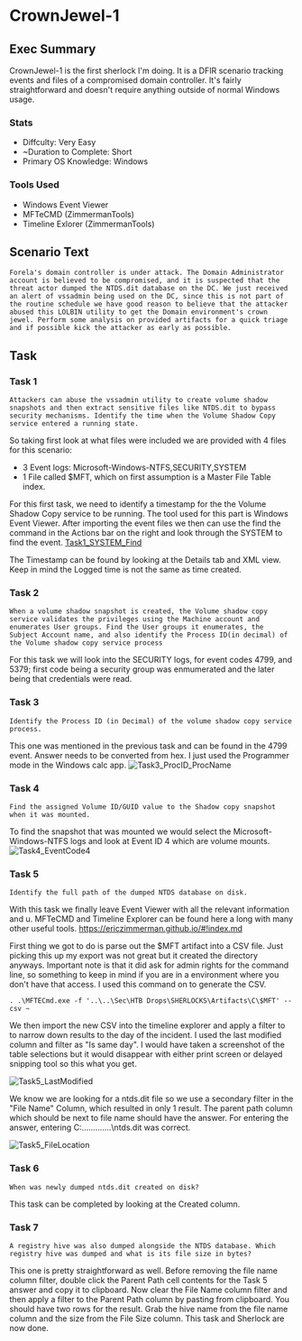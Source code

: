 # CrownJewel-1
## Exec Summary
CrownJewel-1 is the first sherlock I'm doing. It is a DFIR scenario tracking events and files of a compromised domain controller. It's fairly straightforward and doesn't require anything outside of normal Windows usage.
### Stats
* Diffculty: Very Easy
* ~Duration to Complete: Short
* Primary OS Knowledge: Windows
### Tools Used
* Windows Event Viewer
* MFTeCMD (ZimmermanTools)
* Timeline Exlorer (ZimmermanTools)

## Scenario Text
```Forela's domain controller is under attack. The Domain Administrator account is believed to be compromised, and it is suspected that the threat actor dumped the NTDS.dit database on the DC. We just received an alert of vssadmin being used on the DC, since this is not part of the routine schedule we have good reason to believe that the attacker abused this LOLBIN utility to get the Domain environment's crown jewel. Perform some analysis on provided artifacts for a quick triage and if possible kick the attacker as early as possible.```

## Task
### Task 1
```Attackers can abuse the vssadmin utility to create volume shadow snapshots and then extract sensitive files like NTDS.dit to bypass security mechanisms. Identify the time when the Volume Shadow Copy service entered a running state.```

So taking first look at what files were included we are provided with 4 files for this scenario:
* 3 Event logs: Microsoft-Windows-NTFS,SECURITY,SYSTEM
* 1 File called $MFT, which on first assumption is a Master File Table index.

For this first task, we need to identify a timestamp for the the Volume Shadow Copy service to be running. The tool used for this part is Windows Event Viewer.
After importing the event files we then can use the find the command in the Actions bar on the right and look through the SYSTEM to find the event.
[Task1_SYSTEM_Find](https://github.com/user-attachments/assets/f77ca883-2835-4b2f-9a9d-470a62810dae)


The Timestamp can be found by looking at the Details tab and XML view. Keep in mind the Logged time is not the same as time created.

### Task 2
```When a volume shadow snapshot is created, the Volume shadow copy service validates the privileges using the Machine account and enumerates User groups. Find the User groups it enumerates, the Subject Account name, and also identify the Process ID(in decimal) of the Volume shadow copy service process```

For this task we will look into the SECURITY logs, for event codes 4799, and 5379; first code being a security group was enmumerated and the later being that credentials were read.
### Task 3
```Identify the Process ID (in Decimal) of the volume shadow copy service process.```

This one was mentioned in the previous task and can be found in the 4799 event. Answer needs to be converted from hex. I just used the Programmer mode in the Windows calc app.
![Task3_ProcID_ProcName](https://github.com/user-attachments/assets/ed150fd9-9d1d-4768-8a3a-64f44ca6fe90)

### Task 4
```Find the assigned Volume ID/GUID value to the Shadow copy snapshot when it was mounted.```

To find the snapshot that was mounted we would select the Microsoft-Windows-NTFS logs and look at Event ID 4 which are volume mounts.
![Task4_EventCode4](https://github.com/user-attachments/assets/bde060ea-efdf-4746-a4ae-0db53c832205)

### Task 5
```Identify the full path of the dumped NTDS database on disk.```

With this task we finally leave Event Viewer with all the relevant information and u.
MFTeCMD and Timeline Explorer can be found here a long with many other useful tools. https://ericzimmerman.github.io/#!index.md

First thing we got to do is parse out the $MFT artifact into a CSV file. Just picking this up my export was not great but it created the directory anyways. Important note is that it did ask for admin rights for the command line, so something to keep in mind if you are in a environment where you don't have that access. I used this command on to generate the CSV.

```. .\MFTECmd.exe -f '..\..\Sec\HTB Drops\SHERLOCKS\Artifacts\C\$MFT' --csv ~```

We then import the new CSV into the timeline explorer and apply a filter to to narrow down results to the day of the incident. I used the last modified column and filter as "Is same day". I would have taken a screenshot of the table selections but it would disappear with either print screen or delayed snipping tool so this what you get.

![Task5_LastModified](https://github.com/user-attachments/assets/3a5ea681-9f9c-4fd5-b7f3-4ede3ceb5f47)



We know we are looking for a ntds.dit file so we use a secondary filter in the "File Name" Column, which resulted in only 1 result. The parent path column which should be next to file name should have the answer. For entering the answer, entering C:\.............\ntds.dit was correct.

![Task5_FileLocation](https://github.com/user-attachments/assets/02b099b4-fba5-4961-9776-bfd296c5566e)


### Task 6
```When was newly dumped ntds.dit created on disk?```

This task can be completed by looking at the Created column.

### Task 7
```A registry hive was also dumped alongside the NTDS database. Which registry hive was dumped and what is its file size in bytes?```

This one is pretty straightforward as well. Before removing the file name column filter, double click the Parent Path cell contents for the Task 5 answer and copy it to clipboard. Now clear the File Name column filter and then apply a filter to the Parent Path column by pasting from clipboard. You should have two rows for the result. Grab the hive name from the file name column and the size from the File Size column. This task and Sherlock are now done.
